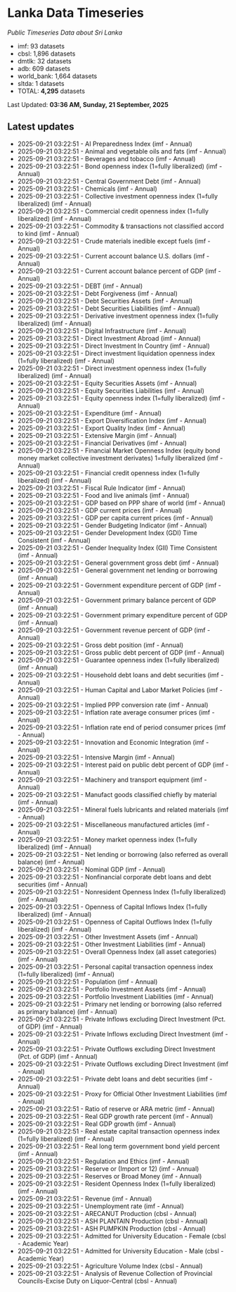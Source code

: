 # Lanka Data Timeseries
*Public Timeseries Data about Sri Lanka*

* imf: 93 datasets
* cbsl: 1,896 datasets
* dmtlk: 32 datasets
* adb: 609 datasets
* world_bank: 1,664 datasets
* sltda: 1 datasets
* TOTAL: **4,295** datasets

Last Updated: **03:36 AM, Sunday, 21 September, 2025**

## Latest updates

* 2025-09-21 03:22:51 - AI Preparedness Index (imf - Annual)
* 2025-09-21 03:22:51 - Animal and vegetable oils and fats (imf - Annual)
* 2025-09-21 03:22:51 - Beverages and tobacco (imf - Annual)
* 2025-09-21 03:22:51 - Bond openness index (1=fully liberalized) (imf - Annual)
* 2025-09-21 03:22:51 - Central Government Debt (imf - Annual)
* 2025-09-21 03:22:51 - Chemicals (imf - Annual)
* 2025-09-21 03:22:51 - Collective investment openness index (1=fully liberalized) (imf - Annual)
* 2025-09-21 03:22:51 - Commercial credit openness index (1=fully liberalized) (imf - Annual)
* 2025-09-21 03:22:51 - Commodity & transactions not classified accord to kind (imf - Annual)
* 2025-09-21 03:22:51 - Crude materials inedible except fuels (imf - Annual)
* 2025-09-21 03:22:51 - Current account balance U.S. dollars (imf - Annual)
* 2025-09-21 03:22:51 - Current account balance percent of GDP (imf - Annual)
* 2025-09-21 03:22:51 - DEBT (imf - Annual)
* 2025-09-21 03:22:51 - Debt Forgiveness (imf - Annual)
* 2025-09-21 03:22:51 - Debt Securities Assets (imf - Annual)
* 2025-09-21 03:22:51 - Debt Securities Liabilities (imf - Annual)
* 2025-09-21 03:22:51 - Derivative investment openness index (1=fully liberalized) (imf - Annual)
* 2025-09-21 03:22:51 - Digital Infrastructure (imf - Annual)
* 2025-09-21 03:22:51 - Direct Investment Abroad (imf - Annual)
* 2025-09-21 03:22:51 - Direct Investment In Country (imf - Annual)
* 2025-09-21 03:22:51 - Direct investment liquidation openness index (1=fully liberalized) (imf - Annual)
* 2025-09-21 03:22:51 - Direct investment openness index (1=fully liberalized) (imf - Annual)
* 2025-09-21 03:22:51 - Equity Securities Assets (imf - Annual)
* 2025-09-21 03:22:51 - Equity Securities Liabilities (imf - Annual)
* 2025-09-21 03:22:51 - Equity openness index (1=fully liberalized) (imf - Annual)
* 2025-09-21 03:22:51 - Expenditure (imf - Annual)
* 2025-09-21 03:22:51 - Export Diversification Index (imf - Annual)
* 2025-09-21 03:22:51 - Export Quality Index (imf - Annual)
* 2025-09-21 03:22:51 - Extensive Margin (imf - Annual)
* 2025-09-21 03:22:51 - Financial Derivatives (imf - Annual)
* 2025-09-21 03:22:51 - Financial Market Openness Index (equity bond money market collective investment derivates) 1=fully liberalized (imf - Annual)
* 2025-09-21 03:22:51 - Financial credit openness index (1=fully liberalized) (imf - Annual)
* 2025-09-21 03:22:51 - Fiscal Rule Indicator (imf - Annual)
* 2025-09-21 03:22:51 - Food and live animals (imf - Annual)
* 2025-09-21 03:22:51 - GDP based on PPP share of world (imf - Annual)
* 2025-09-21 03:22:51 - GDP current prices (imf - Annual)
* 2025-09-21 03:22:51 - GDP per capita current prices (imf - Annual)
* 2025-09-21 03:22:51 - Gender Budgeting Indicator (imf - Annual)
* 2025-09-21 03:22:51 - Gender Development Index (GDI) Time Consistent (imf - Annual)
* 2025-09-21 03:22:51 - Gender Inequality Index (GII) Time Consistent (imf - Annual)
* 2025-09-21 03:22:51 - General government gross debt (imf - Annual)
* 2025-09-21 03:22:51 - General government net lending or borrowing (imf - Annual)
* 2025-09-21 03:22:51 - Government expenditure percent of GDP (imf - Annual)
* 2025-09-21 03:22:51 - Government primary balance percent of GDP (imf - Annual)
* 2025-09-21 03:22:51 - Government primary expenditure percent of GDP (imf - Annual)
* 2025-09-21 03:22:51 - Government revenue percent of GDP (imf - Annual)
* 2025-09-21 03:22:51 - Gross debt position (imf - Annual)
* 2025-09-21 03:22:51 - Gross public debt percent of GDP (imf - Annual)
* 2025-09-21 03:22:51 - Guarantee openness index (1=fully liberalized) (imf - Annual)
* 2025-09-21 03:22:51 - Household debt loans and debt securities (imf - Annual)
* 2025-09-21 03:22:51 - Human Capital and Labor Market Policies (imf - Annual)
* 2025-09-21 03:22:51 - Implied PPP conversion rate (imf - Annual)
* 2025-09-21 03:22:51 - Inflation rate average consumer prices (imf - Annual)
* 2025-09-21 03:22:51 - Inflation rate end of period consumer prices (imf - Annual)
* 2025-09-21 03:22:51 - Innovation and Economic Integration (imf - Annual)
* 2025-09-21 03:22:51 - Intensive Margin (imf - Annual)
* 2025-09-21 03:22:51 - Interest paid on public debt percent of GDP (imf - Annual)
* 2025-09-21 03:22:51 - Machinery and transport equipment (imf - Annual)
* 2025-09-21 03:22:51 - Manufact goods classified chiefly by material (imf - Annual)
* 2025-09-21 03:22:51 - Mineral fuels lubricants and related materials (imf - Annual)
* 2025-09-21 03:22:51 - Miscellaneous manufactured articles (imf - Annual)
* 2025-09-21 03:22:51 - Money market openness index (1=fully liberalized) (imf - Annual)
* 2025-09-21 03:22:51 - Net lending or borrowing (also referred as overall balance) (imf - Annual)
* 2025-09-21 03:22:51 - Nominal GDP (imf - Annual)
* 2025-09-21 03:22:51 - Nonfinancial corporate debt loans and debt securities (imf - Annual)
* 2025-09-21 03:22:51 - Nonresident Openness Index (1=fully liberalized) (imf - Annual)
* 2025-09-21 03:22:51 - Openness of Capital Inflows Index (1=fully liberalized) (imf - Annual)
* 2025-09-21 03:22:51 - Openness of Capital Outflows Index (1=fully liberalized) (imf - Annual)
* 2025-09-21 03:22:51 - Other Investment Assets (imf - Annual)
* 2025-09-21 03:22:51 - Other Investment Liabilities (imf - Annual)
* 2025-09-21 03:22:51 - Overall Openness Index (all asset categories) (imf - Annual)
* 2025-09-21 03:22:51 - Personal capital transaction openness index (1=fully liberalized) (imf - Annual)
* 2025-09-21 03:22:51 - Population (imf - Annual)
* 2025-09-21 03:22:51 - Portfolio Investment Assets (imf - Annual)
* 2025-09-21 03:22:51 - Portfolio Investment Liabilities (imf - Annual)
* 2025-09-21 03:22:51 - Primary net lending or borrowing (also referred as primary balance) (imf - Annual)
* 2025-09-21 03:22:51 - Private Inflows excluding Direct Investment (Pct. of GDP) (imf - Annual)
* 2025-09-21 03:22:51 - Private Inflows excluding Direct Investment (imf - Annual)
* 2025-09-21 03:22:51 - Private Outflows excluding Direct Investment (Pct. of GDP) (imf - Annual)
* 2025-09-21 03:22:51 - Private Outflows excluding Direct Investment (imf - Annual)
* 2025-09-21 03:22:51 - Private debt loans and debt securities (imf - Annual)
* 2025-09-21 03:22:51 - Proxy for Official Other Investment Liabilities (imf - Annual)
* 2025-09-21 03:22:51 - Ratio of reserve or ARA metric (imf - Annual)
* 2025-09-21 03:22:51 - Real GDP growth rate percent (imf - Annual)
* 2025-09-21 03:22:51 - Real GDP growth (imf - Annual)
* 2025-09-21 03:22:51 - Real estate capital transaction openness index (1=fully liberalized) (imf - Annual)
* 2025-09-21 03:22:51 - Real long term government bond yield percent (imf - Annual)
* 2025-09-21 03:22:51 - Regulation and Ethics (imf - Annual)
* 2025-09-21 03:22:51 - Reserve or (Import or 12) (imf - Annual)
* 2025-09-21 03:22:51 - Reserves or Broad Money (imf - Annual)
* 2025-09-21 03:22:51 - Resident Openness Index (1=fully liberalized) (imf - Annual)
* 2025-09-21 03:22:51 - Revenue (imf - Annual)
* 2025-09-21 03:22:51 - Unemployment rate (imf - Annual)
* 2025-09-21 03:22:51 - ARECANUT Production (cbsl - Annual)
* 2025-09-21 03:22:51 - ASH PLANTAIN Production (cbsl - Annual)
* 2025-09-21 03:22:51 - ASH PUMPKIN Production (cbsl - Annual)
* 2025-09-21 03:22:51 - Admitted for University Education - Female (cbsl - Academic Year)
* 2025-09-21 03:22:51 - Admitted for University Education - Male (cbsl - Academic Year)
* 2025-09-21 03:22:51 - Agriculture Volume Index (cbsl - Annual)
* 2025-09-21 03:22:51 - Analysis of Revenue Collection of Provincial Councils-Excise Duty on Liquor-Central (cbsl - Annual)